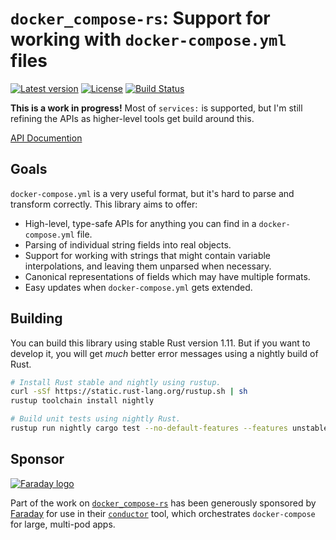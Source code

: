 # `docker_compose-rs`: Support for working with `docker-compose.yml` files

[![Latest version](https://img.shields.io/crates/v/docker_compose.svg)](https://crates.io/crates/docker_compose) [![License](https://img.shields.io/crates/l/docker_compose.svg)](https://creativecommons.org/publicdomain/zero/1.0/) [![Build Status](https://travis-ci.org/emk/docker_compose-rs.svg?branch=master)](https://travis-ci.org/emk/docker_compose-rs)

**This is a work in progress!** Most of `services:` is supported, but I'm
still refining the APIs as higher-level tools get build around this.

[API Documention](http://docs.randomhacks.net/docker_compose-rs/)

## Goals

`docker-compose.yml` is a very useful format, but it's hard to parse and
transform correctly.  This library aims to offer:

- High-level, type-safe APIs for anything you can find in a
  `docker-compose.yml` file.
- Parsing of individual string fields into real objects.
- Support for working with strings that might contain variable
  interpolations, and leaving them unparsed when necessary.
- Canonical representations of fields which may have multiple formats.
- Easy updates when `docker-compose.yml` gets extended.

## Building

You can build this library using stable Rust version 1.11.  But if you want
to develop it, you will get _much_ better error messages using a nightly
build of Rust.

```sh
# Install Rust stable and nightly using rustup.
curl -sSf https://static.rust-lang.org/rustup.sh | sh
rustup toolchain install nightly

# Build unit tests using nightly Rust.
rustup run nightly cargo test --no-default-features --features unstable
```

## Sponsor

<a href="http://www.faraday.io"><img
src="http://cdn2.hubspot.net/hubfs/515497/img/logo.svg" alt="Faraday
logo"/></a>

Part of the work on [`docker_compose-rs`][docker_compose-rs] has been
generously sponsored by [Faraday][] for use in
their [`conductor`][conductor] tool, which orchestrates `docker-compose`
for large, multi-pod apps.

[Faraday]: http://www.faraday.io/
[conductor]: https://github.com/faradayio/conductor
[docker_compose-rs]: https://github.com/emk/docker_compose-rs
